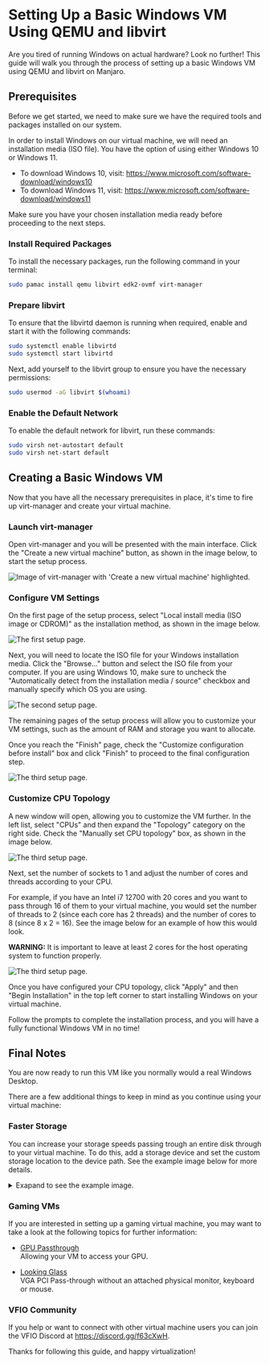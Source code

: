 # Setting Up a Basic Windows VM Using QEMU and libvirt
Are you tired of running Windows on actual hardware? Look no further! 
This guide will walk you through the process of setting up a basic Windows VM using QEMU and libvirt on Manjaro.


## Prerequisites
Before we get started, we need to make sure we have the required tools and packages installed on our system.

In order to install Windows on our virtual machine, we will need an installation media (ISO file). You have the option of using either Windows 10 or Windows 11.

* To download Windows 10, visit: https://www.microsoft.com/software-download/windows10
* To download Windows 11, visit: https://www.microsoft.com/software-download/windows11

Make sure you have your chosen installation media ready before proceeding to the next steps.

### Install Required Packages
To install the necessary packages, run the following command in your terminal:
```bash
sudo pamac install qemu libvirt edk2-ovmf virt-manager
```

### Prepare libvirt
To ensure that the libvirtd daemon is running when required, enable and start it with the following commands:
```bash
sudo systemctl enable libvirtd
sudo systemctl start libvirtd
```

Next, add yourself to the libvirt group to ensure you have the necessary permissions:
```bash
sudo usermod -aG libvirt $(whoami)
```

### Enable the Default Network
To enable the default network for libvirt, run these commands:
```bash
sudo virsh net-autostart default
sudo virsh net-start default
```


## Creating a Basic Windows VM
Now that you have all the necessary prerequisites in place, it's time to fire up virt-manager and create your virtual machine.

### Launch virt-manager
Open virt-manager and you will be presented with the main interface. Click the "Create a new virtual machine" button, as shown in the image below, to start the setup process.

<img 
  src="./.res/basic-vm/virt-manager_createVM.png" 
  alt="Image of virt-manager with 'Create a new virtual machine' highlighted."
/>

### Configure VM Settings
On the first page of the setup process, select "Local install media (ISO image or CDROM)" as the installation method, as shown in the image below.

<img
  src="./.res/basic-vm/virt-manager_setup_step01.png"
  alt="The first setup page."
/>


Next, you will need to locate the ISO file for your Windows installation media. Click the "Browse..." button and select the ISO file from your computer. If you are using Windows 10, make sure to uncheck the "Automatically detect from the installation media / source" checkbox and manually specify which OS you are using.

<img
  src="./.res/basic-vm/virt-manager_setup_step02.png"
  alt="The second setup page."
/>

The remaining pages of the setup process will allow you to customize your VM settings, such as the amount of RAM and storage you want to allocate. 

Once you reach the "Finish" page, check the "Customize configuration before install" box and click "Finish" to proceed to the final configuration step.

<img
  src="./.res/basic-vm/virt-manager_setup_step03.png"
  alt="The third setup page."
/>

### Customize CPU Topology
A new window will open, allowing you to customize the VM further. 
In the left list, select "CPUs" and then expand the "Topology" category on the right side. Check the "Manually set CPU topology" box, as shown in the image below.

<img
  src="./.res/basic-vm/virt-manager_cpu_step01.png"
  alt="The third setup page."
/>

Next, set the number of sockets to 1 and adjust the number of cores and threads according to your CPU. 

For example, if you have an Intel i7 12700 with 20 cores and you want to pass through 16 of them to your virtual machine, you would set the number of threads to 2 (since each core has 2 threads) and the number of cores to 8 (since 8 x 2 = 16). 
See the image below for an example of how this would look.

<b>WARNING:</b> It is important to leave at least 2 cores for the host operating system to function properly.

<img
  src="./.res/basic-vm/virt-manager_cpu_step02.png"
  alt="The third setup page."
/>

Once you have configured your CPU topology, click "Apply" and then "Begin Installation" in the top left corner to start installing Windows on your virtual machine. 

Follow the prompts to complete the installation process, and you will have a fully functional Windows VM in no time!


## Final Notes
You are now ready to run this VM like you normally would a real Windows Desktop.

There are a few additional things to keep in mind as you continue using your virtual machine:

### Faster Storage
You can increase your storage speeds passing trough an entire disk through to your virtual machine. To do this, add a storage device and set the custom storage location to the device path. See the example image below for more details.

<details>
  <summary>Exapand to see the example image.</summary>
  <img
    src="./.res/basic-vm/virt-manager_special_storage.png"
    alt="Example image for storage passthrough."
  />
</details>

### Gaming VMs
If you are interested in setting up a gaming virtual machine, you may want to take a look at the following topics for further information:

* [GPU Passthrough](../gaming/gpu-passthrough.md) </br>
  Allowing your VM to access your GPU.

* [Looking Glass](../gaming/looking-glass.md) </br>
  VGA PCI Pass-through without an attached physical monitor, keyboard or mouse.

### VFIO Community
If you help or want to connect with other virtual machine users you can join the VFIO Discord at https://discord.gg/f63cXwH.

Thanks for following this guide, and happy virtualization!